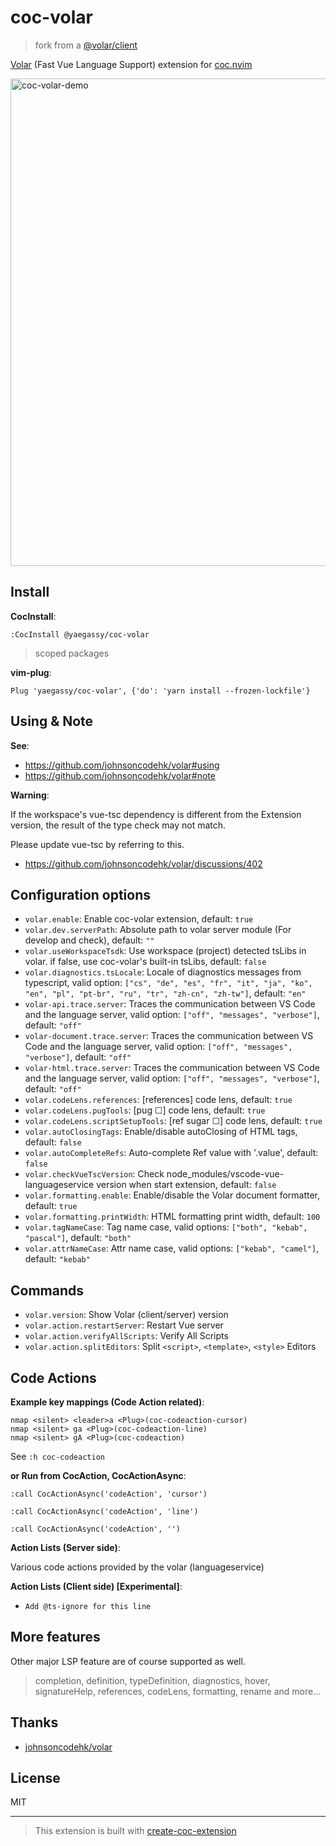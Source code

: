 # coc-volar

> fork from a [@volar/client](https://github.com/johnsoncodehk/volar/tree/master/packages/client)

[Volar](https://marketplace.visualstudio.com/items?itemName=johnsoncodehk.volar) (Fast Vue Language Support) extension for [coc.nvim](https://github.com/neoclide/coc.nvim)

<img width="780" alt="coc-volar-demo" src="https://user-images.githubusercontent.com/188642/130296846-72ff5989-5853-46fb-a053-a979f7041b99.gif">

## Install

**CocInstall**:

```vim
:CocInstall @yaegassy/coc-volar
```

> scoped packages

**vim-plug**:

```vim
Plug 'yaegassy/coc-volar', {'do': 'yarn install --frozen-lockfile'}
```

## Using & Note

**See**:

- <https://github.com/johnsoncodehk/volar#using>
- <https://github.com/johnsoncodehk/volar#note>

**Warning**:

If the workspace's vue-tsc dependency is different from the Extension version, the result of the type check may not match.

Please update vue-tsc by referring to this.

- <https://github.com/johnsoncodehk/volar/discussions/402>

## Configuration options

- `volar.enable`: Enable coc-volar extension, default: `true`
- `volar.dev.serverPath`: Absolute path to volar server module (For develop and check), default: `""`
- `volar.useWorkspaceTsdk`: Use workspace (project) detected tsLibs in volar. if false, use coc-volar's built-in tsLibs, default: `false`
- `volar.diagnostics.tsLocale`: Locale of diagnostics messages from typescript, valid option: `["cs", "de", "es", "fr", "it", "ja", "ko", "en", "pl", "pt-br", "ru", "tr", "zh-cn", "zh-tw"]`, default: `"en"`
- `volar-api.trace.server`: Traces the communication between VS Code and the language server, valid option: `["off", "messages", "verbose"]`, default: `"off"`
- `volar-document.trace.server`: Traces the communication between VS Code and the language server, valid option: `["off", "messages", "verbose"]`, default: `"off"`
- `volar-html.trace.server`: Traces the communication between VS Code and the language server, valid option: `["off", "messages", "verbose"]`, default: `"off"`
- `volar.codeLens.references`: [references] code lens, default: `true`
- `volar.codeLens.pugTools`: [pug ☐] code lens, default: `true`
- `volar.codeLens.scriptSetupTools`: [ref sugar ☐] code lens, default: `true`
- `volar.autoClosingTags`: Enable/disable autoClosing of HTML tags, default: `false`
- `volar.autoCompleteRefs`: Auto-complete Ref value with '.value', default: `false`
- `volar.checkVueTscVersion`: Check node_modules/vscode-vue-languageservice version when start extension, default: `false`
- `volar.formatting.enable`: Enable/disable the Volar document formatter, default: `true`
- `volar.formatting.printWidth`: HTML formatting print width, default: `100`
- `volar.tagNameCase`: Tag name case, valid options: `["both", "kebab", "pascal"]`, default: `"both"`
- `volar.attrNameCase`: Attr name case, valid options: `["kebab", "camel"]`, default: `"kebab"`

## Commands

- `volar.version`: Show Volar (client/server) version
- `volar.action.restartServer`: Restart Vue server
- `volar.action.verifyAllScripts`: Verify All Scripts
- `volar.action.splitEditors`: Split `<script>`, `<template>`, `<style>` Editors

## Code Actions

**Example key mappings (Code Action related)**:

```vim
nmap <silent> <leader>a <Plug>(coc-codeaction-cursor)
nmap <silent> ga <Plug>(coc-codeaction-line)
nmap <silent> gA <Plug>(coc-codeaction)
```

See `:h coc-codeaction`

**or Run from CocAction, CocActionAsync**:

```vim
:call CocActionAsync('codeAction', 'cursor')

:call CocActionAsync('codeAction', 'line')

:call CocActionAsync('codeAction', '')
```

**Action Lists (Server side)**:

Various code actions provided by the volar (languageservice)

**Action Lists (Client side) [Experimental]**:

- `Add @ts-ignore for this line`

## More features

Other major LSP feature are of course supported as well.

> completion, definition, typeDefinition, diagnostics, hover, signatureHelp, references, codeLens, formatting, rename and more...

## Thanks

- [johnsoncodehk/volar](https://github.com/johnsoncodehk/volar)

## License

MIT

---

> This extension is built with [create-coc-extension](https://github.com/fannheyward/create-coc-extension)
